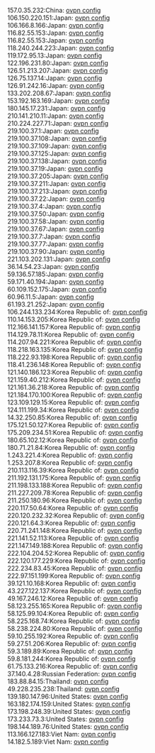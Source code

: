 157.0.35.232:China: [ovpn config](vpn/157_0_35_232.ovpn)  
106.150.220.151:Japan: [ovpn config](vpn/106_150_220_151.ovpn)  
106.166.8.166:Japan: [ovpn config](vpn/106_166_8_166.ovpn)  
116.82.55.153:Japan: [ovpn config](vpn/116_82_55_153.ovpn)  
116.82.55.153:Japan: [ovpn config](vpn/116_82_55_153.ovpn)  
118.240.244.223:Japan: [ovpn config](vpn/118_240_244_223.ovpn)  
119.172.95.13:Japan: [ovpn config](vpn/119_172_95_13.ovpn)  
122.196.231.80:Japan: [ovpn config](vpn/122_196_231_80.ovpn)  
126.51.213.207:Japan: [ovpn config](vpn/126_51_213_207.ovpn)  
126.75.137.14:Japan: [ovpn config](vpn/126_75_137_14.ovpn)  
126.91.242.16:Japan: [ovpn config](vpn/126_91_242_16.ovpn)  
133.202.208.67:Japan: [ovpn config](vpn/133_202_208_67.ovpn)  
153.192.163.169:Japan: [ovpn config](vpn/153_192_163_169.ovpn)  
180.145.17.231:Japan: [ovpn config](vpn/180_145_17_231.ovpn)  
210.141.210.11:Japan: [ovpn config](vpn/210_141_210_11.ovpn)  
210.224.227.71:Japan: [ovpn config](vpn/210_224_227_71.ovpn)  
219.100.37.1:Japan: [ovpn config](vpn/219_100_37_1.ovpn)  
219.100.37.108:Japan: [ovpn config](vpn/219_100_37_108.ovpn)  
219.100.37.109:Japan: [ovpn config](vpn/219_100_37_109.ovpn)  
219.100.37.125:Japan: [ovpn config](vpn/219_100_37_125.ovpn)  
219.100.37.138:Japan: [ovpn config](vpn/219_100_37_138.ovpn)  
219.100.37.19:Japan: [ovpn config](vpn/219_100_37_19.ovpn)  
219.100.37.205:Japan: [ovpn config](vpn/219_100_37_205.ovpn)  
219.100.37.211:Japan: [ovpn config](vpn/219_100_37_211.ovpn)  
219.100.37.213:Japan: [ovpn config](vpn/219_100_37_213.ovpn)  
219.100.37.22:Japan: [ovpn config](vpn/219_100_37_22.ovpn)  
219.100.37.4:Japan: [ovpn config](vpn/219_100_37_4.ovpn)  
219.100.37.50:Japan: [ovpn config](vpn/219_100_37_50.ovpn)  
219.100.37.58:Japan: [ovpn config](vpn/219_100_37_58.ovpn)  
219.100.37.67:Japan: [ovpn config](vpn/219_100_37_67.ovpn)  
219.100.37.7:Japan: [ovpn config](vpn/219_100_37_7.ovpn)  
219.100.37.77:Japan: [ovpn config](vpn/219_100_37_77.ovpn)  
219.100.37.90:Japan: [ovpn config](vpn/219_100_37_90.ovpn)  
221.103.202.131:Japan: [ovpn config](vpn/221_103_202_131.ovpn)  
36.14.54.23:Japan: [ovpn config](vpn/36_14_54_23.ovpn)  
59.136.57.185:Japan: [ovpn config](vpn/59_136_57_185.ovpn)  
59.171.40.194:Japan: [ovpn config](vpn/59_171_40_194.ovpn)  
60.109.152.175:Japan: [ovpn config](vpn/60_109_152_175.ovpn)  
60.96.11.5:Japan: [ovpn config](vpn/60_96_11_5.ovpn)  
61.193.21.252:Japan: [ovpn config](vpn/61_193_21_252.ovpn)  
106.244.133.234:Korea Republic of: [ovpn config](vpn/106_244_133_234.ovpn)  
110.14.153.205:Korea Republic of: [ovpn config](vpn/110_14_153_205.ovpn)  
112.166.141.157:Korea Republic of: [ovpn config](vpn/112_166_141_157.ovpn)  
114.129.78.11:Korea Republic of: [ovpn config](vpn/114_129_78_11.ovpn)  
114.207.94.221:Korea Republic of: [ovpn config](vpn/114_207_94_221.ovpn)  
118.218.163.135:Korea Republic of: [ovpn config](vpn/118_218_163_135.ovpn)  
118.222.93.198:Korea Republic of: [ovpn config](vpn/118_222_93_198.ovpn)  
118.41.236.148:Korea Republic of: [ovpn config](vpn/118_41_236_148.ovpn)  
121.140.186.123:Korea Republic of: [ovpn config](vpn/121_140_186_123.ovpn)  
121.159.40.212:Korea Republic of: [ovpn config](vpn/121_159_40_212.ovpn)  
121.161.36.218:Korea Republic of: [ovpn config](vpn/121_161_36_218.ovpn)  
121.184.170.100:Korea Republic of: [ovpn config](vpn/121_184_170_100.ovpn)  
123.109.129.15:Korea Republic of: [ovpn config](vpn/123_109_129_15.ovpn)  
124.111.199.34:Korea Republic of: [ovpn config](vpn/124_111_199_34.ovpn)  
14.32.250.85:Korea Republic of: [ovpn config](vpn/14_32_250_85.ovpn)  
175.121.50.127:Korea Republic of: [ovpn config](vpn/175_121_50_127.ovpn)  
175.209.234.51:Korea Republic of: [ovpn config](vpn/175_209_234_51.ovpn)  
180.65.102.12:Korea Republic of: [ovpn config](vpn/180_65_102_12.ovpn)  
180.71.21.84:Korea Republic of: [ovpn config](vpn/180_71_21_84.ovpn)  
1.243.221.4:Korea Republic of: [ovpn config](vpn/1_243_221_4.ovpn)  
1.253.207.8:Korea Republic of: [ovpn config](vpn/1_253_207_8.ovpn)  
210.113.116.39:Korea Republic of: [ovpn config](vpn/210_113_116_39.ovpn)  
211.192.131.175:Korea Republic of: [ovpn config](vpn/211_192_131_175.ovpn)  
211.198.133.188:Korea Republic of: [ovpn config](vpn/211_198_133_188.ovpn)  
211.227.209.78:Korea Republic of: [ovpn config](vpn/211_227_209_78.ovpn)  
211.250.180.96:Korea Republic of: [ovpn config](vpn/211_250_180_96.ovpn)  
220.117.50.64:Korea Republic of: [ovpn config](vpn/220_117_50_64.ovpn)  
220.120.232.32:Korea Republic of: [ovpn config](vpn/220_120_232_32.ovpn)  
220.121.64.3:Korea Republic of: [ovpn config](vpn/220_121_64_3.ovpn)  
220.71.241.148:Korea Republic of: [ovpn config](vpn/220_71_241_148.ovpn)  
221.141.52.113:Korea Republic of: [ovpn config](vpn/221_141_52_113.ovpn)  
221.147.149.188:Korea Republic of: [ovpn config](vpn/221_147_149_188.ovpn)  
222.104.204.52:Korea Republic of: [ovpn config](vpn/222_104_204_52.ovpn)  
222.120.177.229:Korea Republic of: [ovpn config](vpn/222_120_177_229.ovpn)  
222.234.83.45:Korea Republic of: [ovpn config](vpn/222_234_83_45.ovpn)  
222.97.151.199:Korea Republic of: [ovpn config](vpn/222_97_151_199.ovpn)  
39.121.10.168:Korea Republic of: [ovpn config](vpn/39_121_10_168.ovpn)  
43.227.122.137:Korea Republic of: [ovpn config](vpn/43_227_122_137.ovpn)  
49.167.246.12:Korea Republic of: [ovpn config](vpn/49_167_246_12.ovpn)  
58.123.255.165:Korea Republic of: [ovpn config](vpn/58_123_255_165.ovpn)  
58.125.99.104:Korea Republic of: [ovpn config](vpn/58_125_99_104.ovpn)  
58.225.168.74:Korea Republic of: [ovpn config](vpn/58_225_168_74.ovpn)  
58.238.224.80:Korea Republic of: [ovpn config](vpn/58_238_224_80.ovpn)  
59.10.255.192:Korea Republic of: [ovpn config](vpn/59_10_255_192.ovpn)  
59.27.51.206:Korea Republic of: [ovpn config](vpn/59_27_51_206.ovpn)  
59.3.189.89:Korea Republic of: [ovpn config](vpn/59_3_189_89.ovpn)  
59.8.181.244:Korea Republic of: [ovpn config](vpn/59_8_181_244.ovpn)  
61.75.133.216:Korea Republic of: [ovpn config](vpn/61_75_133_216.ovpn)  
37.140.4.28:Russian Federation: [ovpn config](vpn/37_140_4_28.ovpn)  
183.88.84.15:Thailand: [ovpn config](vpn/183_88_84_15.ovpn)  
49.228.235.238:Thailand: [ovpn config](vpn/49_228_235_238.ovpn)  
139.180.147.96:United States: [ovpn config](vpn/139_180_147_96.ovpn)  
163.182.174.159:United States: [ovpn config](vpn/163_182_174_159.ovpn)  
173.198.248.39:United States: [ovpn config](vpn/173_198_248_39.ovpn)  
173.233.73.3:United States: [ovpn config](vpn/173_233_73_3.ovpn)  
198.144.189.76:United States: [ovpn config](vpn/198_144_189_76.ovpn)  
113.166.127.183:Viet Nam: [ovpn config](vpn/113_166_127_183.ovpn)  
14.182.5.189:Viet Nam: [ovpn config](vpn/14_182_5_189.ovpn)  

